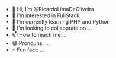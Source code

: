 - 👋 Hi, I’m @RicardoLimaDeOliveira
- 👀 I’m interested in FullStack
- 🌱 I’m currently learning PHP and Python
- 💞️ I’m looking to collaborate on ...
- 📫 How to reach me ...
- 😄 Pronouns: ...
- ⚡ Fun fact: ...

<!---
RicardoLimaDeOliveira/RicardoLimaDeOliveira is a ✨ special ✨ repository because its `README.md` (this file) appears on your GitHub profile.
You can click the Preview link to take a look at your changes.
--->
